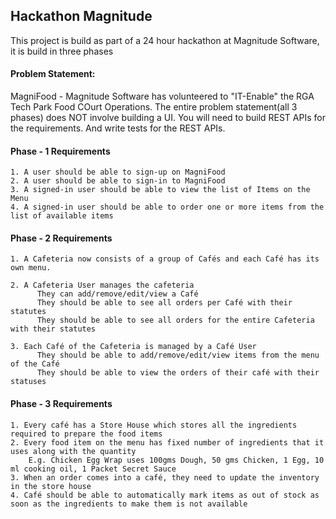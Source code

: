 ## Hackathon Magnitude
This project is build as part of a 24 hour hackathon at Magnitude Software, it is build in three phases

#### Problem Statement:
MagniFood - Magnitude Software has volunteered to "IT-Enable" the RGA Tech Park Food COurt Operations.
The entire problem statement(all 3 phases) does NOT involve building a UI. You will need to build REST APIs for the requirements. And write tests for the REST APIs.

#### Phase - 1 Requirements
```
1. A user should be able to sign-up on MagniFood
2. A user should be able to sign-in to MagniFood
3. A signed-in user should be able to view the list of Items on the Menu
4. A signed-in user should be able to order one or more items from the list of available items
```
#### Phase - 2 Requirements
```
1. A Cafeteria now consists of a group of Cafés and each Café has its own menu.

2. A Cafeteria User manages the cafeteria
      They can add/remove/edit/view a Café
      They should be able to see all orders per Café with their statutes
      They should be able to see all orders for the entire Cafeteria with their statutes

3. Each Café of the Cafeteria is managed by a Café User
      They should be able to add/remove/edit/view items from the menu of the Café
      They should be able to view the orders of their café with their statuses
```
#### Phase - 3 Requirements
```
1. Every café has a Store House which stores all the ingredients required to prepare the food items
2. Every food item on the menu has fixed number of ingredients that it uses along with the quantity
    E.g. Chicken Egg Wrap uses 100gms Dough, 50 gms Chicken, 1 Egg, 10 ml cooking oil, 1 Packet Secret Sauce
3. When an order comes into a café, they need to update the inventory in the store house
4. Café should be able to automatically mark items as out of stock as soon as the ingredients to make them is not available
```
